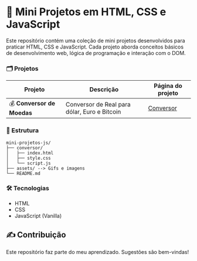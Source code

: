 # 🚀 Mini Projetos em HTML, CSS e JavaScript

Este repositório contém uma coleção de mini projetos desenvolvidos para praticar HTML, CSS e JavaScript. Cada projeto aborda conceitos básicos de desenvolvimento web, lógica de programação e interação com o DOM.

### 🗂️ Projetos

| Projeto                      | Descrição                              | Página do projeto                                   |
| ---------------------------- | --------------------------------------- | --------------------------------------- |
| 💰 **Conversor de Moedas**            | Conversor de Real para dólar, Euro e Bitcoin | [Conversor](https://jessicaevelin.github.io/mini-projetos-js/1-conversor-de-moeda/) |


### 📁 Estrutura
```
mini-projetos-js/
├── conversor/
│   ├── index.html
│   ├── style.css
│   └── script.js
├── assets/ --> Gifs e imagens
└── README.md
```

### 🛠️ Tecnologias

- HTML
- CSS
- JavaScript (Vanilla)

## ✍️ Contribuição

Este repositório faz parte do meu aprendizado. Sugestões são bem-vindas!
